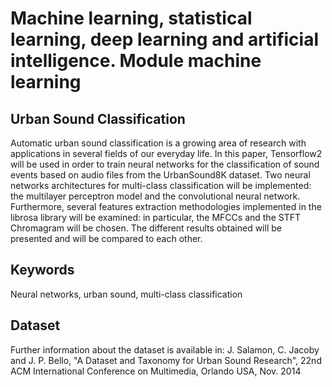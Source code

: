 # Machine learning, statistical learning, deep learning and artificial intelligence. Module machine learning
## Urban Sound Classification
Automatic urban sound classification is a growing area of research with applications in several fields of our everyday life. In this paper, Tensorflow2 will be used in order to train neural networks for the classification of sound events based on audio files from the UrbanSound8K dataset.
Two neural networks architectures for multi-class classification will be implemented: the multilayer perceptron model and the convolutional neural network. Furthermore, several features extraction methodologies implemented in the librosa library will be examined: in particular, the MFCCs and the STFT Chromagram will be chosen. The different results obtained will be presented and will be compared to each other.

## Keywords
Neural networks, urban sound, multi-class classification
## Dataset
Further information about the dataset is available in: J. Salamon, C. Jacoby and J. P. Bello, "A Dataset and Taxonomy for Urban Sound Research", 22nd ACM International Conference on Multimedia, Orlando USA, Nov. 2014
